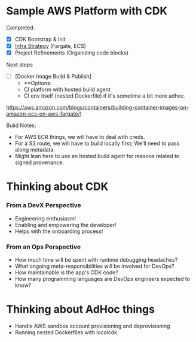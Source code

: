 # Sample AWS Platform with CDK

Completed:

- [x] CDK Bootstrap & Init
- [x] [Infra Strategy](https://github.com/aws-samples/aws-cdk-examples/tree/master/typescript/ecs/fargate-service-with-local-image) (Fargate, ECS)
- [x] Project Refinements (Organizing code blocks)

Next steps
- [ ] [Docker Image Build & Publish]
  - **Options:
  - CI platform with hosted build agent
  - CI env itself (nested Dockerfile) if it's sometime a bit more adhoc.

https://aws.amazon.com/blogs/containers/building-container-images-on-amazon-ecs-on-aws-fargate/)

Buiid Notes:
- For AWS ECR things, we will have to deal with creds.
- For a S3 route, we will have to build locally first; We'll need to pass along metadata.
- Might lean here to use an hosted build agent for reasons related to signed provenance.

# Thinking about CDK

### From a DevX Perspective
- Engineering enthusiasm!
- Enabling and empowering the developer!
- Helps with the onboarding process!

### From an Ops Perspective
- How much time will be spent with runtime debugging headaches?
- What ongoing meta-responsibilities will be involved for DevOps?
- How maintainable is the app's CDK code?
- How many programming languages are DevOps engineers expected to know?

# Thinking about AdHoc things
- Handle AWS sandbox account provisioning and deprovisioning
- Running nested Dockerfiles with localcdk
